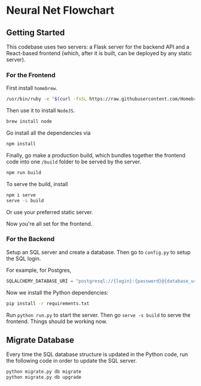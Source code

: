 # Neural Net Flowchart

## Getting Started

This codebase uses two servers: a Flask server for the backend API and a React-based frontend (which, after it is built, can be deployed by any static server).

### For the Frontend

First install `homebrew`.

```Bash
/usr/bin/ruby -e "$(curl -fsSL https://raw.githubusercontent.com/Homebrew/install/master/install)"
```

Then use it to install `NodeJS`.

```Bash
brew install node
```

Go install all the dependencies via

```Bash
npm install
```

Finally, go make a production build, which bundles together the frontend code into one `/build` folder to be served by the server.

```Bash
npm run build
```

To serve the build, install

```Bash
npm i serve
serve -s build
```

Or use your preferred static server.

Now you're all set for the frontend.

### For the Backend

Setup an SQL server and create a database. Then go to `config.py` to setup the SQL login.

For example, for Postgres,

```Python
SQLALCHEMY_DATABASE_URI = "postgresql://{login}:{password}@{database_url}/{tablename}"
```

Now we install the Python dependencies:

```Bash
pip install -r requirements.txt
```

Run `python run.py` to start the server.
Then go `serve -s build` to serve the frontend. Things should be working now.

## Migrate Database

Every time the SQL database structure is updated in the Python code, run the following code in order to update the SQL server.

```Bash
python migrate.py db migrate
python migrate.py db upgrade
```